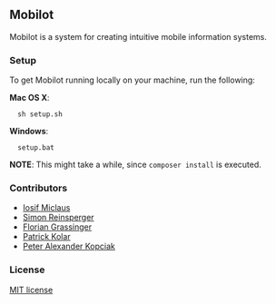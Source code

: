 ## Mobilot

Mobilot is a system for creating intuitive mobile information systems.

### Setup

To get Mobilot running locally on your machine, run the following:

**Mac OS X**:
```
  sh setup.sh
```

**Windows**:
```
  setup.bat
```

**NOTE**: This might take a while, since `composer install` is executed.




### Contributors
- [Iosif Miclaus](https://github.com/miclaus)
- [Simon Reinsperger](https://github.com/abisz)
- [Florian Grassinger](https://github.com/doomsayer2)
- [Patrick Kolar](https://github.com/DrFritzi)
- [Peter Alexander Kopciak](https://github.com/rikkuporta)

### License

[MIT license](http://opensource.org/licenses/MIT)
